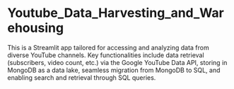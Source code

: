 # Youtube_Data_Harvesting_and_Warehousing
This is a Streamlit app tailored for accessing and analyzing data from diverse YouTube channels. Key functionalities include data retrieval (subscribers, video count, etc.) via the Google YouTube Data API, storing in MongoDB as a data lake, seamless migration from MongoDB to SQL, and enabling search and retrieval through SQL queries. 
